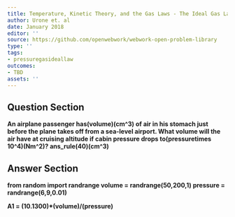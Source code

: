 ```yaml
---
title: Temperature, Kinetic Theory, and the Gas Laws - The Ideal Gas Law
author: Urone et. al
date: January 2018
editor: ''
source: https://github.com/openwebwork/webwork-open-problem-library
type: ''
tags:
- pressuregasideallaw
outcomes:
- TBD
assets: ''
---
```


## Question Section 

<b>
An airplane passenger has(volume)(cm^3) of air in his stomach just before the plane takes off from a sea-level airport. What volume will the air have at cruising altitude if cabin pressure drops to(pressuretimes 10^4)(Nm^2)?
ans_rule(40)(cm^3)


## Answer Section

from random import randrange
volume = randrange(50,200,1)
pressure = randrange(6,9,0.01)

A1 = (10.1300)*(volume)/(pressure)